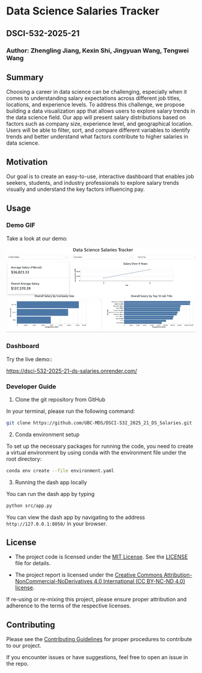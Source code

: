 # Data Science Salaries Tracker

## DSCI-532-2025-21

### Author: Zhengling Jiang, Kexin Shi, Jingyuan Wang, Tengwei Wang

## Summary
Choosing a career in data science can be challenging, especially when it comes to understanding salary expectations across different job titles, locations, and experience levels. To address this challenge, we propose building a data visualization app that allows users to explore salary trends in the data science field. Our app will present salary distributions based on factors such as company size, experience level, and geographical location. Users will be able to filter, sort, and compare different variables to identify trends and better understand what factors contribute to higher salaries in data science.

## Motivation
Our goal is to create an easy-to-use, interactive dashboard that enables job seekers, students, and industry professionals to explore salary trends visually and understand the key factors influencing pay.


## Usage

### Demo GIF
Take a look at our demo:

![Demo Animation](img/demo.gif)

### Dashboard
Try the live demo::

https://dsci-532-2025-21-ds-salaries.onrender.com/ 

### Developer Guide

1. Clone the git repository from GitHub

In your terminal, please run the following command:

```bash
git clone https://github.com/UBC-MDS/DSCI-532_2025_21_DS_Salaries.git
```

2.  Conda environment setup

To set up the necessary packages for running the code, you need to create a virtual environment by using conda with the environment file under the root directory:

```bash
conda env create --file environment.yaml
```

3.  Running the dash app locally

You can run the dash app by typing 
``` bash
python src/app.py
```

You can view the dash app by navigating to the address ``http://127.0.0.1:8050/`` in your browser.


## License

- The project code is licensed under the [MIT License](https://opensource.org/license/MIT). See the [LICENSE](https://github.com/UBC-MDS/DSCI-532_2025_21_DS_Salaries/blob/main/LICENSE) file for details.

- The project report is licensed under the [Creative Commons Attribution-NonCommercial-NoDerivatives 4.0 International (CC BY-NC-ND 4.0) license](https://creativecommons.org/licenses/by-nc-nd/4.0/).

If re-using or re-mixing this project, please ensure proper attribution and adherence to the terms of the respective licenses.

## Contributing

Please see the [Contributing Guidelines](CONTRIBUTING.md) for proper procedures to contribute to our project.

If you encounter issues or have suggestions, feel free to open an issue in the repo.